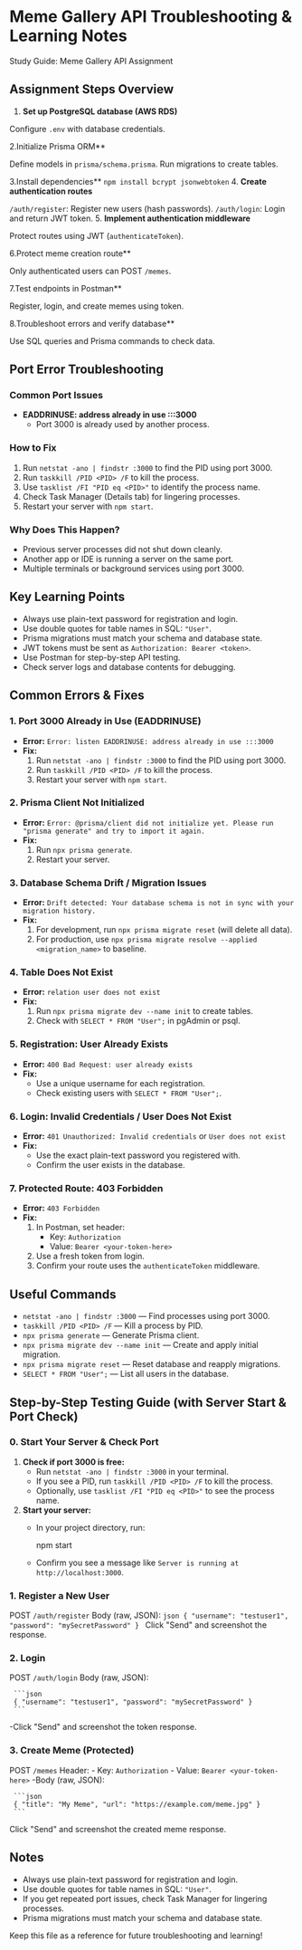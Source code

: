 # Meme Gallery API Troubleshooting & Learning Notes

Study Guide: Meme Gallery API Assignment

## Assignment Steps Overview

1. **Set up PostgreSQL database (AWS RDS)**

Configure `.env` with database credentials.

2.Initialize Prisma ORM**

Define models in `prisma/schema.prisma`.
Run migrations to create tables.

3.Install dependencies**
`npm install bcrypt jsonwebtoken`
4. **Create authentication routes**

`/auth/register`: Register new users (hash passwords).
`/auth/login`: Login and return JWT token.
5. **Implement authentication middleware**

Protect routes using JWT (`authenticateToken`).

6.Protect meme creation route**

  Only authenticated users can POST `/memes`.

7.Test endpoints in Postman**

  Register, login, and create memes using token.

8.Troubleshoot errors and verify database**

  Use SQL queries and Prisma commands to check data.

## Port Error Troubleshooting

### Common Port Issues

- **EADDRINUSE: address already in use :::3000**
  - Port 3000 is already used by another process.

### How to Fix

1. Run `netstat -ano | findstr :3000` to find the PID using port 3000.
2. Run `taskkill /PID <PID> /F` to kill the process.
3. Use `tasklist /FI "PID eq <PID>"` to identify the process name.
4. Check Task Manager (Details tab) for lingering processes.
5. Restart your server with `npm start`.

### Why Does This Happen?

- Previous server processes did not shut down cleanly.
- Another app or IDE is running a server on the same port.
- Multiple terminals or background services using port 3000.

## Key Learning Points

- Always use plain-text password for registration and login.
- Use double quotes for table names in SQL: `"User"`.
- Prisma migrations must match your schema and database state.
- JWT tokens must be sent as `Authorization: Bearer <token>`.
- Use Postman for step-by-step API testing.
- Check server logs and database contents for debugging.

## Common Errors & Fixes

### 1. Port 3000 Already in Use (EADDRINUSE)

- **Error:** `Error: listen EADDRINUSE: address already in use :::3000`
- **Fix:**
  1. Run `netstat -ano | findstr :3000` to find the PID using port 3000.
  2. Run `taskkill /PID <PID> /F` to kill the process.
  3. Restart your server with `npm start`.

### 2. Prisma Client Not Initialized

- **Error:** `Error: @prisma/client did not initialize yet. Please run "prisma generate" and try to import it again.`
- **Fix:**
  1. Run `npx prisma generate`.
  2. Restart your server.

### 3. Database Schema Drift / Migration Issues

- **Error:** `Drift detected: Your database schema is not in sync with your migration history.`
- **Fix:**
  1. For development, run `npx prisma migrate reset` (will delete all data).
  2. For production, use `npx prisma migrate resolve --applied <migration_name>` to baseline.

### 4. Table Does Not Exist

- **Error:** `relation user does not exist`
- **Fix:**
  1. Run `npx prisma migrate dev --name init` to create tables.
  2. Check with `SELECT * FROM "User";` in pgAdmin or psql.

### 5. Registration: User Already Exists

- **Error:** `400 Bad Request: user already exists`
- **Fix:**
  - Use a unique username for each registration.
  - Check existing users with `SELECT * FROM "User";`.

### 6. Login: Invalid Credentials / User Does Not Exist

- **Error:** `401 Unauthorized: Invalid credentials` or `User does not exist`
- **Fix:**
  - Use the exact plain-text password you registered with.
  - Confirm the user exists in the database.

### 7. Protected Route: 403 Forbidden

- **Error:** `403 Forbidden`
- **Fix:**
  1. In Postman, set header:
     - Key: `Authorization`
     - Value: `Bearer <your-token-here>`
  2. Use a fresh token from login.
  3. Confirm your route uses the `authenticateToken` middleware.

## Useful Commands

- `netstat -ano | findstr :3000` — Find processes using port 3000.
- `taskkill /PID <PID> /F` — Kill a process by PID.
- `npx prisma generate` — Generate Prisma client.
- `npx prisma migrate dev --name init` — Create and apply initial migration.
- `npx prisma migrate reset` — Reset database and reapply migrations.
- `SELECT * FROM "User";` — List all users in the database.

## Step-by-Step Testing Guide (with Server Start & Port Check)

### 0. Start Your Server & Check Port

1. **Check if port 3000 is free:**
   - Run `netstat -ano | findstr :3000` in your terminal.
   - If you see a PID, run `taskkill /PID <PID> /F` to kill the process.
   - Optionally, use `tasklist /FI "PID eq <PID>"` to see the process name.
2. **Start your server:**
   - In your project directory, run:

     npm start

   - Confirm you see a message like `Server is running at http://localhost:3000`.

### 1. Register a New User

  POST `/auth/register`
  Body (raw, JSON):
     ```json
     { "username": "testuser1", "password": "mySecretPassword" }
     ```
    Click "Send" and screenshot the response.

### 2. Login

   POST `/auth/login`
   Body (raw, JSON):

     ```json
     { "username": "testuser1", "password": "mySecretPassword" }
     ```
   -Click "Send" and screenshot the token response.

### 3. Create Meme (Protected)

  POST `/memes`
  Header:
     - Key: `Authorization`
     - Value: `Bearer <your-token-here>`
     -Body (raw, JSON):

     ```json
     { "title": "My Meme", "url": "https://example.com/meme.jpg" }
     ```
   Click "Send" and screenshot the created meme response.

## Notes

- Always use plain-text password for registration and login.
- Use double quotes for table names in SQL: `"User"`.
- If you get repeated port issues, check Task Manager for lingering processes.
- Prisma migrations must match your schema and database state.

Keep this file as a reference for future troubleshooting and learning!
